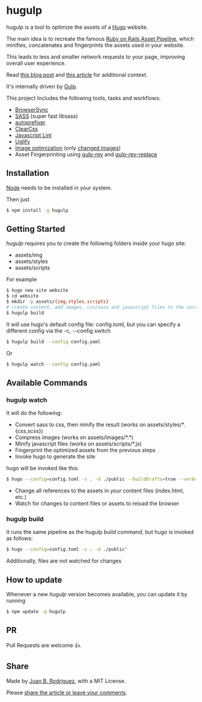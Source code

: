 hugulp
======

hugulp is a tool to optimize the assets of a [Hugo](http://gohugo.io) website.

The main idea is to recreate the famous [Ruby on Rails Asset Pipeline](http://guides.rubyonrails.org/asset_pipeline.html), which minifies, concatenates and fingerprints the assets used in your website.

This leads to less and smaller network requests to your page, improving overall user experience.

Read [this blog post](http://jbrodriguez.io/mobile-friendly-website-2/) and [this article](https://medium.com/@juanbrodriguez/hugulp-a-hugo-gulp-toolchain-94f72ccc3577) for additional context.

It's internally driven by [Gulp](http://gulpjs.com).

This project Includes the following tools, tasks and workflows:

- [BrowserSync](http://www.browsersync.io/)
- [SASS](http://sass-lang.com/) (super fast libsass)
- [autoprefixer](https://github.com/sindresorhus/gulp-autoprefixer)
- [ClearCss](https://github.com/scniro/gulp-clean-css)
- [Javascript Lint](https://github.com/spalger/gulp-jshint)
- [Uglify](https://github.com/terinjokes/gulp-uglify)
- [Image optimization](https://github.com/sindresorhus/gulp-imagemin) (only [changed images](https://github.com/sindresorhus/gulp-changed))
- Asset Fingerprinting using [gulp-rev](https://github.com/sindresorhus/gulp-rev) and [gulp-rev-replace](https://github.com/jamesknelson/gulp-rev-replace)

## Installation
[Node](https://nodejs.org) needs to be installed in your system.

Then just

```bash
$ npm install -g hugulp
```

## Getting Started
*hugulp* requires you to create the following folders inside your hugo site:

- assets/img
- assets/styles
- assets/scripts

For example

```bash
$ hugo new site website
$ cd website
$ mkdir -p assets/{img,styles,scripts}
# create content, add images, css/sass and javascript files to the corresponding folders>
$ hugulp build
```

It will use hugo's default config file: config.toml, but you can specify a
different config via the -c, --config switch

```bash
$ hugulp build --config config.yaml
```

Or

```bash
$ hugulp watch --config config.yaml
```

## Available Commands

### hugulp watch
It will do the following:
- Convert sass to css, then minify the result (works on assets/styles/*.{css,scss})
- Compress images (works on assets/images/\*.*)
- Minify javascript files (works on assets/scripts/*.js)
- Fingerprint the optimized assets from the previous steps
- Invoke hugo to generate the site

hugo will be invoked like this:
```bash
$ hugo --config=config.toml -s . -d ./public --buildDrafts=true --verbose=true --baseUrl="http://localhost:3000/"
```

- Change all references to the assets in your content files (index.html, etc.)
- Watch for changes to content files or assets to reload the browser

### hugulp build
It runs the same pipeline as the hugulp build command, but hugo is invoked as
follows:

```bash
$ hugo --config=config.toml -s . -d ./public"
```

Additionally, files are not watched for changes

## How to update
Whenever a new *hugulp* version becomes available, you can update it by running
```bash
$ npm update -g hugulp
```

## PR
Pull Requests are welcome :thumbsup:.


## Share
Made by [Juan B. Rodriguez](http://jbrodriguez.io), with a MIT License.

Please [share the article or leave your comments](http://jbrodriguez.io/mobile-friendly-website-2/).
